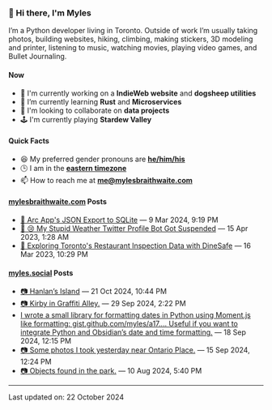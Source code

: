 ### 👋 Hi there, I'm Myles

I’m a Python developer living in Toronto. Outside of work I’m usually taking photos, building websites, hiking, climbing, making stickers, 3D modeling and printer, listening to music, watching movies, playing video games, and Bullet Journaling.

#### Now

-   🔭 I'm currently working on a **IndieWeb website** and **dogsheep utilities**
-   🌱 I’m currently learning **Rust** and **Microservices**
-   👯 I'm looking to collaborate on **data projects**
-   🕹️ I'm currently playing **Stardew Valley**

#### Quick Facts

-   😆 My preferred gender pronouns are **[he/him/his](https://www.mypronouns.org/he-him)**
-   🕒 I am in the **[eastern timezone](https://time.is/Toronto)**
-   📫 How to reach me at **[me@mylesbraithwaite.com](mailto:me@mylesbraithwaite.com)**

<!--
-   🤔 I’m looking for help with ...
-   💬 Ask me about ...
-   ⚡ Fun fact: ...
-->

#### [mylesbraithwaite.com](https://mylesbraithwaite.com/) Posts
<!-- START: BLOG_POSTS -->
-   [📝 Arc App's JSON Export to SQLite](https://mylesbraithwaite.com/arc-apps-json-export-to-sqlite) — 9 Mar 2024, 9:19 PM
-   [📝 😢 My Stupid Weather Twitter Profile Bot Got Suspended](https://mylesbraithwaite.com/my-stupid-weather-twitter-profile-bot-got-suspended) — 15 Apr 2023, 1:28 AM
-   [📝 Exploring Toronto's Restaurant Inspection Data with DineSafe](https://mylesbraithwaite.com/exploring-torontos-restaurant-inspection-data-with-dinesafe) — 16 Mar 2023, 10:29 PM
<!-- END: BLOG_POSTS -->


#### [myles.social](https://myles.social/) Posts
<!-- START: MICROBLOG_POSTS -->
-   [📷 Hanlan’s Island](https://myles.social/2024/10/21/hanlans-island.html) — 21 Oct 2024, 10:44 PM
-   [📷 Kirby in Graffiti Alley.](https://myles.social/2024/09/29/kirby-in-graffiti.html) — 29 Sep 2024, 2:22 PM
-   [I wrote a small library for formatting dates in Python using Moment.js like formatting: gist.github.com/myles/a17…. Useful if you want to integrate Python and Obsidian’s date and time formatting.](https://myles.social/2024/09/18/i-wrote-a.html) — 18 Sep 2024, 12:15 PM
-   [📷 Some photos I took yesterday near Ontario Place.](https://myles.social/2024/09/15/some-photos-i.html) — 15 Sep 2024, 12:24 PM
-   [📷 Objects found in the park.](https://myles.social/2024/08/10/objects-found-in.html) — 10 Aug 2024, 5:40 PM
<!-- END: MICROBLOG_POSTS -->

---

<!-- START: LAST_UPDATED_AT -->
Last updated on: 22 October 2024
<!-- END: LAST_UPDATED_AT -->
